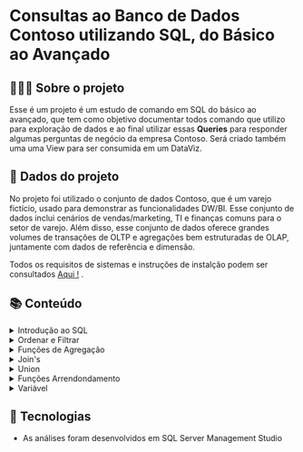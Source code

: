 #  Consultas ao Banco de Dados Contoso utilizando SQL, do Básico ao Avançado

## 👩🏾‍💻 Sobre o projeto

Esse é um projeto é um estudo de comando em SQL do básico ao avançado, que tem como objetivo documentar todos  comando que utilizo para exploração de dados e ao final  utilizar essas **Queries** para responder algumas perguntas de negócio da  empresa Contoso.  Será criado também uma uma View para ser consumida em um DataViz.

## 🎲 Dados do projeto

No projeto foi utilizado o conjunto de dados Contoso, que  é um varejo fictício,  usado para demonstrar as funcionalidades DW/BI. Esse conjunto de dados inclui cenários de vendas/marketing, TI e finanças comuns para o setor de varejo. Além disso, esse conjunto de dados oferece grandes volumes de transações de OLTP e agregações bem estruturadas de OLAP, juntamente com dados de referência e dimensão.

Todos os requisitos de sistemas e instruções de instalção podem ser consultados [ Aqui !](https://www.microsoft.com/en-us/download/details.aspx?id=18279) .

## 📚 Conteúdo

<details>
<summary>Introdução ao SQL</summary>
<code style="white-space:nowrap;">SELECT / SELECT TOP/ SELECT PERCENT / SELECT DISTINCT/ ALIAS</code>
</details>

<details>
<summary>Ordenar e Filtrar</summary>
<code style="white-space:nowrap;">ORDER BY / WHERE / BETWHEN / LIKE / Operadores Lógicos</code>
</details>

<details>
<summary>Funções de Agregação </summary>
<code style="white-space:nowrap;">SUM / COUNT / MIN / MAX / AVG</code>
</details>

<details>
<summary>Join's </summary>
<code style="white-space:nowrap;">INNER JOIN / LEFT JOIN / RIGHT JOIN / CROSS JOIN / MULTIPLOS JOIN / </code>
</details>

<details>
<summary>Union </summary>
<code style="white-space:nowrap;">UNION / UNION ALL / </code>
</details>


<details>
<summary>Funções Arrendondamento </summary>
<code style="white-space:nowrap;"> CAST / FORMAT / ROUND / FLOOR / CEILING  </code>
</details>


<details>
<summary> Variável </summary>
<code style="white-space:nowrap;"> DECLARE/ DECLARE + SELECT  </code>
</details>



## 🧰 Tecnologias

- As análises foram desenvolvidos  em SQL Server Management Studio
